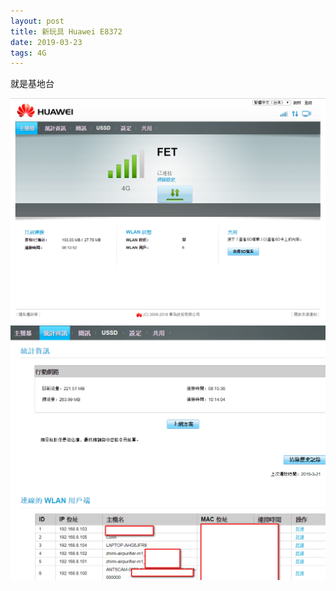 ```yaml
---
layout: post
title: 新玩具 Huawei E8372
date: 2019-03-23
tags: 4G
---
```


就是基地台

<img src="/images/posts/Huawei E8372/p1.png">

<img src="/images/posts/Huawei E8372/p2.png">

